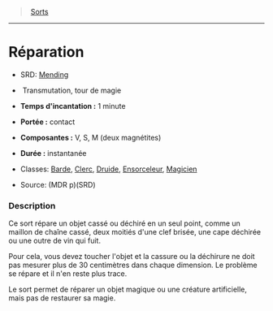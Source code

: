 ﻿---
!SpellItem
Family: SpellHD
Name: Réparation
Type: Transmutation
Level: tour de magie
CastingTime: 1 minute
Range: contact
Components: V, S, M (deux magnétites)
Duration: instantanée
Classes: '[Barde](hd_bard.md), [Clerc](hd_cleric.md), [Druide](hd_druid.md), [Ensorceleur](hd_sorcerer.md), [Magicien](hd_wizard.md)'
Source: (MDR p)(SRD)
AltName: '[Mending](srd_spells_mending.md)'
Id: spells_hd.md#réparation
ParentLink: spells_hd.md#sorts
ParentName: Sorts
NameLevel: 1
Attributes:
  Name: Réparation
  Markdown: >+
    # <!--Name-->Réparation<!--/Name-->


    - SRD: <!--AltName-->[Mending](srd_spells_mending.md)<!--/AltName-->


    -  <!--Type-->Transmutation<!--/Type-->, <!--Level-->tour de magie<!--/Level-->


    - **Temps d'incantation :** <!--CastingTime-->1 minute<!--/CastingTime-->


    - **Portée :** <!--Range-->contact<!--/Range-->


    - **Composantes :** <!--Components-->V, S, M (deux magnétites)<!--/Components-->


    - **Durée :** <!--Duration-->instantanée<!--/Duration-->


    - Classes: <!--Classes-->[Barde](hd_bard.md), [Clerc](hd_cleric.md), [Druide](hd_druid.md), [Ensorceleur](hd_sorcerer.md), [Magicien](hd_wizard.md)<!--/Classes-->


    - Source: <!--Source-->(MDR p)(SRD)<!--/Source-->


    ### Description


    Ce sort répare un objet cassé ou déchiré en un seul point, comme un maillon de chaîne cassé, deux moitiés d'une clef brisée, une cape déchirée ou une outre de vin qui fuit.


    Pour cela, vous devez toucher l'objet et la cassure ou la déchirure ne doit pas mesurer plus de 30 centimètres dans chaque dimension. Le problème se répare et il n'en reste plus trace.


    Le sort permet de réparer un objet magique ou une créature artificielle, mais pas de restaurer sa magie.

  AltName: '[Mending](srd_spells_mending.md)'
  Type: Transmutation
  Level: tour de magie
  CastingTime: 1 minute
  Range: contact
  Components: V, S, M (deux magnétites)
  Duration: instantanée
  Classes: '[Barde](hd_bard.md), [Clerc](hd_cleric.md), [Druide](hd_druid.md), [Ensorceleur](hd_sorcerer.md), [Magicien](hd_wizard.md)'
  Source: (MDR p)(SRD)
AttributesDictionary: >+
  Name: Réparation

  Markdown: >+

    # <!--Name-->Réparation<!--/Name-->





    - SRD: <!--AltName-->[Mending](srd_spells_mending.md)<!--/AltName-->





    -  <!--Type-->Transmutation<!--/Type-->, <!--Level-->tour de magie<!--/Level-->





    - **Temps d'incantation :** <!--CastingTime-->1 minute<!--/CastingTime-->





    - **Portée :** <!--Range-->contact<!--/Range-->





    - **Composantes :** <!--Components-->V, S, M (deux magnétites)<!--/Components-->





    - **Durée :** <!--Duration-->instantanée<!--/Duration-->





    - Classes: <!--Classes-->[Barde](hd_bard.md), [Clerc](hd_cleric.md), [Druide](hd_druid.md), [Ensorceleur](hd_sorcerer.md), [Magicien](hd_wizard.md)<!--/Classes-->





    - Source: <!--Source-->(MDR p)(SRD)<!--/Source-->





    ### Description





    Ce sort répare un objet cassé ou déchiré en un seul point, comme un maillon de chaîne cassé, deux moitiés d'une clef brisée, une cape déchirée ou une outre de vin qui fuit.





    Pour cela, vous devez toucher l'objet et la cassure ou la déchirure ne doit pas mesurer plus de 30 centimètres dans chaque dimension. Le problème se répare et il n'en reste plus trace.





    Le sort permet de réparer un objet magique ou une créature artificielle, mais pas de restaurer sa magie.



  AltName: '[Mending](srd_spells_mending.md)'

  Type: Transmutation

  Level: tour de magie

  CastingTime: 1 minute

  Range: contact

  Components: V, S, M (deux magnétites)

  Duration: instantanée

  Classes: '[Barde](hd_bard.md), [Clerc](hd_cleric.md), [Druide](hd_druid.md), [Ensorceleur](hd_sorcerer.md), [Magicien](hd_wizard.md)'

  Source: (MDR p)(SRD)

---
> [Sorts](hd_spells.md)

---

# Réparation

- SRD: [Mending](srd_spells_mending.md)

-  Transmutation, tour de magie

- **Temps d'incantation :** 1 minute

- **Portée :** contact

- **Composantes :** V, S, M (deux magnétites)

- **Durée :** instantanée

- Classes: [Barde](hd_bard.md), [Clerc](hd_cleric.md), [Druide](hd_druid.md), [Ensorceleur](hd_sorcerer.md), [Magicien](hd_wizard.md)

- Source: (MDR p)(SRD)

### Description

Ce sort répare un objet cassé ou déchiré en un seul point, comme un maillon de chaîne cassé, deux moitiés d'une clef brisée, une cape déchirée ou une outre de vin qui fuit.

Pour cela, vous devez toucher l'objet et la cassure ou la déchirure ne doit pas mesurer plus de 30 centimètres dans chaque dimension. Le problème se répare et il n'en reste plus trace.

Le sort permet de réparer un objet magique ou une créature artificielle, mais pas de restaurer sa magie.

